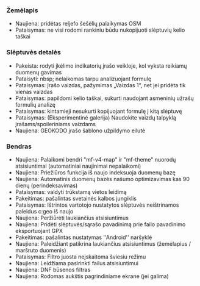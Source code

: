 
### Žemėlapis
- Naujiena: pridėtas reljefo šešėlių palaikymas OSM
- Pataisymas: ne visi rodomi rankiniu būdu nukopijuoti slėptuvių kelio taškai

### Slėptuvės detalės
- Pakeista: rodyti įkėlimo indikatorių įrašo veikloje, kol vyksta reikiamų duomenų gavimas
- Pataisyti: nbsp; nelaikomas tarpu analizuojant formulę
- Pataisymas: Įrašo vaizdas, pažymimas „Vaizdas 1“, net jei pridėta tik vienas vaizdas
- Pataisymas: papildomi kelio taškai, sukurti naudojant asmeninių užrašų formulių analizę
- Pataisymas: kintamieji nesukurti kopijuojant formulę į kitą slėptuvę
- Pataisymas: (Eksperimentinė galerija) Naudokite vaizdų talpyklą įrašams/spoileriniams vaizdams
- Naujiena: GEOKODO įrašo šablono užpildymo eilutė

### Bendras
- Naujiena: Palaikomi bendri "mf-v4-map" ir "mf-theme" nuorodų atsisiuntimai (automatiniai naujinimai nepalaikomi)
- Naujiena: Priežiūros funkcija iš naujo indeksuoja duomenų bazę
- Naujiena: Automatinis duomenų bazės našumo optimizavimas kas 90 dienų (perindeksavimas)
- Pataisymas: valdyti trūkstamą vietos leidimą
- Pakeitimas: pašalintas svetainės kalbos jungiklis
- Pataisymas: Ištrintos vartotojo nustatytos slėptuvės neištrinamos paleidus c:geo iš naujo
- Naujiena: Peržiūrėti laukiančius atsisiuntimus
- Naujiena: Pridėti slėptuvės/sąrašo pavadinimą prie failo pavadinimo eksportuojant GPX
- Pakeitimas: pašalintas nustatymas ''Android'' naršyklė
- Naujiena: Paleidžiant patikrina laukiančius atsisiuntimus (žemėlapius / maršruto duomenis)
- Pataisymas: Filtro juosta neįskaitoma šviesiu režimu
- Naujiena: Leidžiama pasirinkti failus atsisiuntimui
- Naujiena: DNF būsenos filtras
- Naujiena: Rodomas aukštis pagrindiniame ekrane (jei galima)
